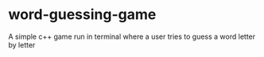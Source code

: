 # word-guessing-game
A simple c++ game run in terminal where a user tries to guess a word letter by letter
